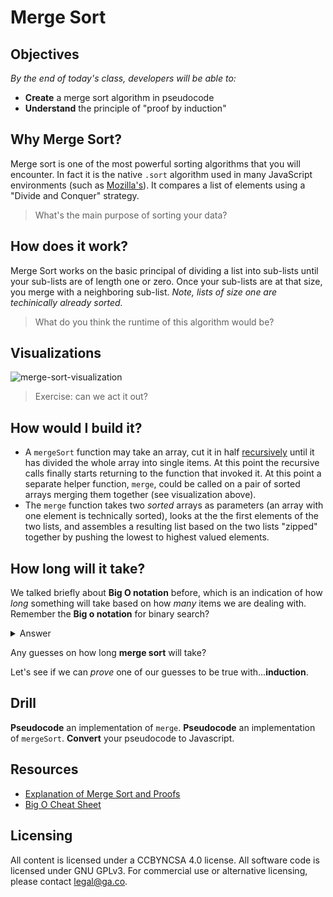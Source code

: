 # Merge Sort

## Objectives
*By the end of today's class, developers will be able to:*
- **Create** a merge sort algorithm in pseudocode
- **Understand** the principle of "proof by induction"

## Why Merge Sort?
Merge sort is one of the most powerful sorting algorithms that you will encounter. In fact it is the native `.sort` algorithm used in many JavaScript environments (such as [Mozilla's](https://bugzilla.mozilla.org/show_bug.cgi?id=224128)). It compares a list of elements using a "Divide and Conquer" strategy.

> What's the main purpose of sorting your data?

## How does it work?
Merge Sort works on the basic principal of dividing a list into sub-lists until your sub-lists are of length one or zero. Once your sub-lists are at that size, you merge with a neighboring sub-list. *Note, lists of size one are techinically already sorted.*

> What do you think the runtime of this algorithm would be?

<!--CFU Stop-and-jot answer -->

## Visualizations
![merge-sort-visualization](https://camo.githubusercontent.com/c9d3bf4590b7284596375ffa0cd98ee62699a757/68747470733a2f2f776562646f63732e63732e75616c62657274612e63612f253745686f6c74652f5432362f4c65637475726536466967362e676966)

> Exercise: can we act it out?

<!--Write a random number on your whiteboard, and line up in random order along a wall of the class.  Split up until one-by-one.-->

## How would I build it?

-  A `mergeSort` function may take an array, cut it in half [recursively](https://en.wikipedia.org/wiki/Recursion_(computer_science)) until it has divided the whole array into single items. At this point the recursive calls finally starts returning to the function that invoked it. At this point a separate helper function, `merge`, could be called on a pair of sorted arrays merging them together (see visualization above).
-  The `merge` function takes two *sorted* arrays as parameters (an array with one element is technically sorted), looks at the the first elements of the two lists, and assembles a resulting list based on the two lists "zipped" together by pushing the lowest to highest valued elements.

## How long will it take?

We talked briefly about **Big O notation** before, which is an indication of how *long* something will take based on how *many* items we are dealing with.  Remember the **Big o notation** for binary search?

<details>
<summary>Answer</summary>
If array is sorted, `log(n)`, if array is not sorted, `n`.
</details>

Any guesses on how long **merge sort** will take?

Let's see if we can *prove* one of our guesses to be true with...**induction**.

## Drill
**Pseudocode** an implementation of `merge`.
**Pseudocode** an implementation of `mergeSort`.
**Convert** your pseudocode to Javascript.

## Resources

- [Explanation of Merge Sort and Proofs](http://www.cs.princeton.edu/courses/archive/spr03/cs226/lectures/analysis.4up.pdf)
- [Big O Cheat Sheet](http://bigocheatsheet.com/)

## Licensing
All content is licensed under a CC­BY­NC­SA 4.0 license.
All software code is licensed under GNU GPLv3. For commercial use or alternative licensing, please contact legal@ga.co.
